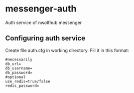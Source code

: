 # messenger-auth
Auth service of nwolfhub messenger



## Configuring auth service
Create file auth.cfg in working directory. Fill it in this format:
```text
#necessarily
db_url=
db_username=
db_password=
#optional
use_redis=true/false
redis_password=
```
